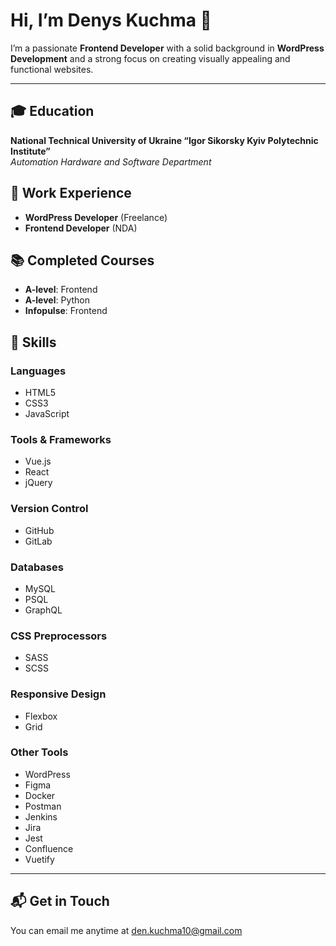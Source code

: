 # Hi, I’m Denys Kuchma 👋

I’m a passionate **Frontend Developer** with a solid background in **WordPress Development** and a strong focus on creating visually appealing and functional websites.

---

## 🎓 Education
**National Technical University of Ukraine “Igor Sikorsky Kyiv Polytechnic Institute”**  
*Automation Hardware and Software Department*

## 💼 Work Experience
- **WordPress Developer** (Freelance)
- **Frontend Developer** (NDA)

## 📚 Completed Courses
- **A-level**: Frontend
- **A-level**: Python
- **Infopulse**: Frontend

## 🔧 Skills

### Languages
- HTML5
- CSS3
- JavaScript

### Tools & Frameworks
- Vue.js
- React
- jQuery

### Version Control
- GitHub
- GitLab

### Databases
- MySQL
- PSQL
- GraphQL

### CSS Preprocessors
- SASS
- SCSS

### Responsive Design
- Flexbox
- Grid

### Other Tools
- WordPress
- Figma
- Docker
- Postman
- Jenkins
- Jira
- Jest
- Confluence
- Vuetify

---

## 📬 Get in Touch
You can email me anytime at [den.kuchma10@gmail.com](mailto:den.kuchma10@gmail.com)



